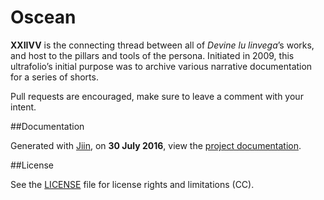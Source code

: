 # Oscean

**XXIIVV** is the connecting thread between all of *Devine lu linvega*’s works, and host to the pillars and tools of the persona. Initiated in 2009, this ultrafolio’s initial purpose was to archive various narrative documentation for a series of shorts.

Pull requests are encouraged, make sure to leave a comment with your intent.

##Documentation

Generated with [Jiin](https://github.com/XXIIVV/Jiin), on **30 July 2016**, view the [project documentation](http://wiki.xxiivv.com/OSCEAN).

##License

See the [LICENSE](https://github.com/neauoire/License/README.md) file for license rights and limitations (CC).
